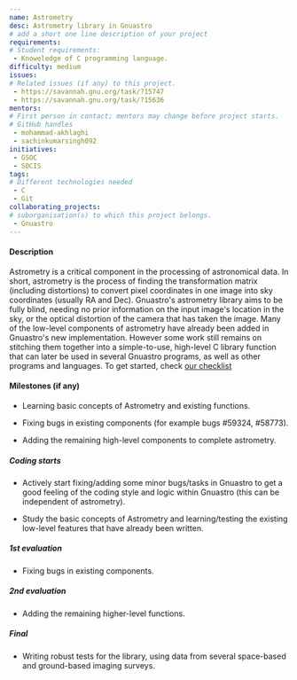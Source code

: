 ```yaml
---
name: Astrometry
desc: Astrometry library in Gnuastro
# add a short one line description of your project
requirements:
# Student requirements:
 - Knoweledge of C programming language.
difficulty: medium
issues:
# Related issues (if any) to this project.
 - https://savannah.gnu.org/task/?15747
 - https://savannah.gnu.org/task/?15636
mentors:
# First person in contact; mentors may change before project starts.
# GitHub handles
 - mohammad-akhlaghi
 - sachinkumarsingh092
initiatives:
 - GSOC
 - SOCIS
tags:
# Different technologies needed
 - C
 - Git
collaborating_projects:
# suborganisation(s) to which this project belongs.
 - Gnuastro
---
```



#### Description

Astrometry is a critical component in the processing of astronomical data.
In short, astrometry is the process of finding the transformation matrix (including distortions) to convert pixel coordinates in one image into sky coordinates (usually RA and Dec).
Gnuastro's astrometry library aims to be fully blind, needing no prior information on the input image's location in the sky, or the optical distortion of the camera that has taken the image.
Many of the low-level components of astrometry have already been added in Gnuastro's new implementation.
However some work still remains on stitching them together into a simple-to-use, high-level C library function that can later be used in several Gnuastro programs, as well as other programs and languages.
To get started, check [our checklist](http://savannah.gnu.org/support/?110457#comment0)

#### Milestones (if any)

 * Learning basic concepts of Astrometry and existing functions.

 * Fixing bugs in existing components (for example bugs #59324, #58773).

 * Adding the remaining high-level components to complete astrometry.

##### Coding starts

* Actively start fixing/adding some minor bugs/tasks in Gnuastro to get a good feeling of the coding style and logic within Gnuastro (this can be independent of astrometry).

* Study the basic concepts of Astrometry and learning/testing the existing low-level features that have already been written.

##### 1st evaluation

* Fixing bugs in existing components.

##### 2nd evaluation

* Adding the remaining higher-level functions.

##### Final

* Writing robust tests for the library, using data from several space-based and ground-based imaging surveys.
